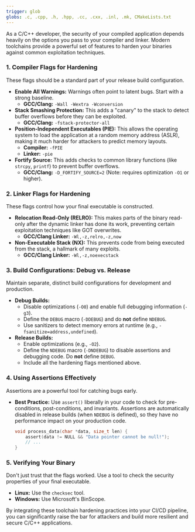 ```yaml
---
trigger: glob
globs: .c, .cpp, .h, .hpp, .cc, .cxx, .inl, .mk, CMakeLists.txt
---
```


As a C/C++ developer, the security of your compiled application depends heavily on the options you pass to your compiler and linker. Modern toolchains provide a powerful set of features to harden your binaries against common exploitation techniques.

### 1. Compiler Flags for Hardening

These flags should be a standard part of your release build configuration.

*   **Enable All Warnings:** Warnings often point to latent bugs. Start with a strong baseline.
    *   **GCC/Clang:** `-Wall -Wextra -Wconversion`
*   **Stack Smashing Protection:** This adds a "canary" to the stack to detect buffer overflows before they can be exploited.
    *   **GCC/Clang:** `-fstack-protector-all`
*   **Position-Independent Executables (PIE):** This allows the operating system to load the application at a random memory address (ASLR), making it much harder for attackers to predict memory layouts.
    *   **Compiler:** `-fPIE`
    *   **Linker:** `-pie`
*   **Fortify Source:** This adds checks to common library functions (like `strcpy`, `printf`) to prevent buffer overflows.
    *   **GCC/Clang:** `-D_FORTIFY_SOURCE=2` (Note: requires optimization `-O1` or higher).

### 2. Linker Flags for Hardening

These flags control how your final executable is constructed.

*   **Relocation Read-Only (RELRO):** This makes parts of the binary read-only after the dynamic linker has done its work, preventing certain exploitation techniques like GOT overwrites.
    *   **GCC/Clang Linker:** `-Wl,-z,relro,-z,now`
*   **Non-Executable Stack (NX):** This prevents code from being executed from the stack, a hallmark of many exploits.
    *   **GCC/Clang Linker:** `-Wl,-z,noexecstack`

### 3. Build Configurations: Debug vs. Release

Maintain separate, distinct build configurations for development and production.

*   **Debug Builds:**
    *   Disable optimizations (`-O0`) and enable full debugging information (`-g3`).
    *   Define the `DEBUG` macro (`-DDEBUG`) and do **not** define `NDEBUG`.
    *   Use sanitizers to detect memory errors at runtime (e.g., `-fsanitize=address,undefined`).
*   **Release Builds:**
    *   Enable optimizations (e.g., `-O2`).
    *   Define the `NDEBUG` macro (`-DNDEBUG`) to disable assertions and debugging code. Do **not** define `DEBUG`.
    *   Include all the hardening flags mentioned above.

### 4. Using Assertions Effectively

Assertions are a powerful tool for catching bugs early.

*   **Best Practice:** Use `assert()` liberally in your code to check for pre-conditions, post-conditions, and invariants. Assertions are automatically disabled in release builds (when `NDEBUG` is defined), so they have no performance impact on your production code.

    ```c
    void process_data(char *data, size_t len) {
        assert(data != NULL && "Data pointer cannot be null!");
        // ...
    }
    ```

### 5. Verifying Your Binary

Don't just trust that the flags worked. Use a tool to check the security properties of your final executable.

*   **Linux:** Use the `checksec` tool.
*   **Windows:** Use Microsoft's BinScope.

By integrating these toolchain hardening practices into your CI/CD pipeline, you can significantly raise the bar for attackers and build more resilient and secure C/C++ applications.